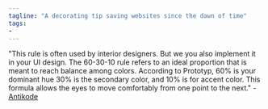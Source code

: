 ```yaml
---
tagline: "A decorating tip saving websites since the dawn of time"
tags:
- 
---
```

"This rule is often used by interior designers. But we you also implement it in your UI design. The 60-30-10 rule refers to an ideal proportion that is meant to reach balance among colors. According to Prototyp, 60% is your dominant hue 30% is the secondary color, and 10% is for accent color. This formula allows the eyes to move comfortably from one point to the next." - [Antikode](https://antikode.com/insight/how-to-use-colors-in-ui-design)